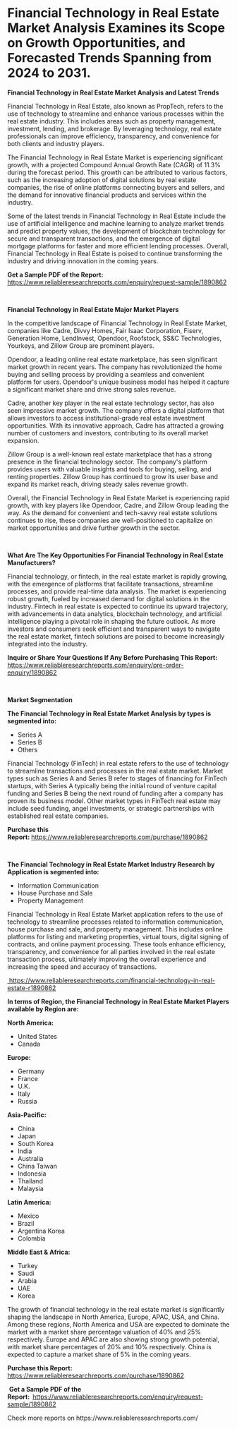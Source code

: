 <p><h1>Financial Technology in Real Estate Market Analysis Examines its Scope on Growth Opportunities, and Forecasted Trends Spanning from 2024 to 2031.</h1></p><p><strong>Financial Technology in Real Estate Market Analysis and Latest Trends</strong></p>
<p><p>Financial Technology in Real Estate, also known as PropTech, refers to the use of technology to streamline and enhance various processes within the real estate industry. This includes areas such as property management, investment, lending, and brokerage. By leveraging technology, real estate professionals can improve efficiency, transparency, and convenience for both clients and industry players.</p><p>The Financial Technology in Real Estate Market is experiencing significant growth, with a projected Compound Annual Growth Rate (CAGR) of 11.3% during the forecast period. This growth can be attributed to various factors, such as the increasing adoption of digital solutions by real estate companies, the rise of online platforms connecting buyers and sellers, and the demand for innovative financial products and services within the industry.</p><p>Some of the latest trends in Financial Technology in Real Estate include the use of artificial intelligence and machine learning to analyze market trends and predict property values, the development of blockchain technology for secure and transparent transactions, and the emergence of digital mortgage platforms for faster and more efficient lending processes. Overall, Financial Technology in Real Estate is poised to continue transforming the industry and driving innovation in the coming years.</p></p>
<p><strong>Get a Sample PDF of the Report:&nbsp;</strong> <a href="https://www.reliableresearchreports.com/enquiry/request-sample/1890862">https://www.reliableresearchreports.com/enquiry/request-sample/1890862</a></p>
<p>&nbsp;</p>
<p><strong>Financial Technology in Real Estate Major Market Players</strong></p>
<p><p>In the competitive landscape of Financial Technology in Real Estate Market, companies like Cadre, Divvy Homes, Fair Isaac Corporation, Fiserv, Generation Home, LendInvest, Opendoor, Roofstock, SS&C Technologies, Yourkeys, and Zillow Group are prominent players. </p><p>Opendoor, a leading online real estate marketplace, has seen significant market growth in recent years. The company has revolutionized the home buying and selling process by providing a seamless and convenient platform for users. Opendoor's unique business model has helped it capture a significant market share and drive strong sales revenue.</p><p>Cadre, another key player in the real estate technology sector, has also seen impressive market growth. The company offers a digital platform that allows investors to access institutional-grade real estate investment opportunities. With its innovative approach, Cadre has attracted a growing number of customers and investors, contributing to its overall market expansion.</p><p>Zillow Group is a well-known real estate marketplace that has a strong presence in the financial technology sector. The company's platform provides users with valuable insights and tools for buying, selling, and renting properties. Zillow Group has continued to grow its user base and expand its market reach, driving steady sales revenue growth.</p><p>Overall, the Financial Technology in Real Estate Market is experiencing rapid growth, with key players like Opendoor, Cadre, and Zillow Group leading the way. As the demand for convenient and tech-savvy real estate solutions continues to rise, these companies are well-positioned to capitalize on market opportunities and drive further growth in the sector.</p></p>
<p>&nbsp;</p>
<p><strong>What Are The Key Opportunities For Financial Technology in Real Estate Manufacturers?</strong></p>
<p><p>Financial technology, or fintech, in the real estate market is rapidly growing, with the emergence of platforms that facilitate transactions, streamline processes, and provide real-time data analysis. The market is experiencing robust growth, fueled by increased demand for digital solutions in the industry. Fintech in real estate is expected to continue its upward trajectory, with advancements in data analytics, blockchain technology, and artificial intelligence playing a pivotal role in shaping the future outlook. As more investors and consumers seek efficient and transparent ways to navigate the real estate market, fintech solutions are poised to become increasingly integrated into the industry.</p></p>
<p><strong>Inquire or Share Your Questions If Any Before Purchasing This Report:</strong> <a href="https://www.reliableresearchreports.com/enquiry/pre-order-enquiry/1890862">https://www.reliableresearchreports.com/enquiry/pre-order-enquiry/1890862</a></p>
<p>&nbsp;</p>
<p><strong>Market Segmentation</strong></p>
<p><strong>The Financial Technology in Real Estate Market Analysis by types is segmented into:</strong></p>
<p><ul><li>Series A</li><li>Series B</li><li>Others</li></ul></p>
<p><p>Financial Technology (FinTech) in real estate refers to the use of technology to streamline transactions and processes in the real estate market. Market types such as Series A and Series B refer to stages of financing for FinTech startups, with Series A typically being the initial round of venture capital funding and Series B being the next round of funding after a company has proven its business model. Other market types in FinTech real estate may include seed funding, angel investments, or strategic partnerships with established real estate companies.</p></p>
<p><strong>Purchase this Report:&nbsp;</strong><a href="https://www.reliableresearchreports.com/purchase/1890862">https://www.reliableresearchreports.com/purchase/1890862</a></p>
<p>&nbsp;</p>
<p><strong>The Financial Technology in Real Estate Market Industry Research by Application is segmented into:</strong></p>
<p><ul><li>Information Communication</li><li>House Purchase and Sale</li><li>Property Management</li></ul></p>
<p><p>Financial Technology in Real Estate Market application refers to the use of technology to streamline processes related to information communication, house purchase and sale, and property management. This includes online platforms for listing and marketing properties, virtual tours, digital signing of contracts, and online payment processing. These tools enhance efficiency, transparency, and convenience for all parties involved in the real estate transaction process, ultimately improving the overall experience and increasing the speed and accuracy of transactions.</p></p>
<p><a href="https://www.reliableresearchreports.com/financial-technology-in-real-estate-r1890862">&nbsp;https://www.reliableresearchreports.com/financial-technology-in-real-estate-r1890862</a></p>
<p><strong>In terms of Region, the Financial Technology in Real Estate Market Players available by Region are:</strong></p>
<p>
    <p> <strong> North America: </strong>
        <ul>
            <li>United States</li>
            <li>Canada</li>
        </ul>
        </p> 
    <p> <strong> Europe: </strong>
        <ul>
            <li>Germany</li>
            <li>France</li>
            <li>U.K.</li>
            <li>Italy</li>
            <li>Russia</li>
        </ul>
        </p> 
    <p> <strong> Asia-Pacific: </strong>
        <ul>
            <li>China</li>
            <li>Japan</li>
            <li>South Korea</li>
            <li>India</li>
            <li>Australia</li>
            <li>China Taiwan</li>
            <li>Indonesia</li>
            <li>Thailand</li>
            <li>Malaysia</li>
        </ul>
        </p> 
    <p> <strong> Latin America: </strong>
        <ul>
            <li>Mexico</li>
            <li>Brazil</li>
            <li>Argentina Korea</li>
            <li>Colombia</li>
        </ul>
        </p> 
    <p> <strong> Middle East & Africa: </strong>
        <ul>
            <li>Turkey</li>
            <li>Saudi</li>
            <li>Arabia</li>
            <li>UAE</li>
            <li>Korea</li>
        </ul>
    </p>
    </p>
<p><p>The growth of financial technology in the real estate market is significantly shaping the landscape in North America, Europe, APAC, USA, and China. Among these regions, North America and USA are expected to dominate the market with a market share percentage valuation of 40% and 25% respectively. Europe and APAC are also showing strong growth potential, with market share percentages of 20% and 10% respectively. China is expected to capture a market share of 5% in the coming years.</p></p>
<p><strong>Purchase this Report: </strong><a href="https://www.reliableresearchreports.com/purchase/1890862">https://www.reliableresearchreports.com/purchase/1890862</a></p>
<p>&nbsp;<strong>Get a Sample PDF of the Report:&nbsp;&nbsp;</strong><a href="https://www.reliableresearchreports.com/enquiry/request-sample/1890862">https://www.reliableresearchreports.com/enquiry/request-sample/1890862</a></p>
<p><strong></strong></p>
<p>Check more reports on https://www.reliableresearchreports.com/</p>